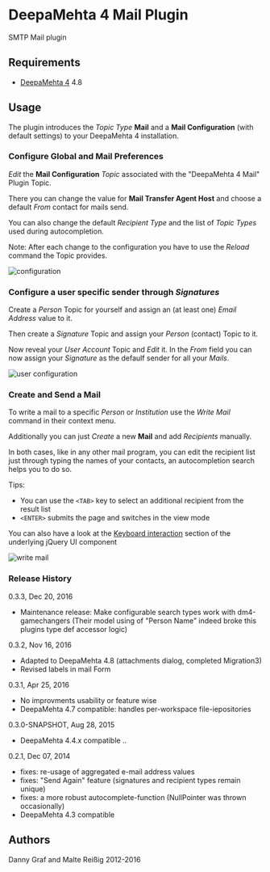 # DeepaMehta 4 Mail Plugin

SMTP Mail plugin

## Requirements

  * [DeepaMehta 4](http://github.com/jri/deepamehta) 4.8

## Usage

The plugin introduces the _Topic Type_ **Mail** and a **Mail Configuration** (with default settings) to your DeepaMehta 4 installation.

### Configure Global and Mail Preferences

_Edit_ the **Mail Configuration** _Topic_ associated with the "DeepaMehta 4 Mail" Plugin Topic.

There you can change the value for **Mail Transfer Agent Host** and choose a default *From* contact for mails send.

You can also change the default *Recipient Type* and the list of *Topic Types* used during autocompletion.

Note: After each change to the configuration you have to use the *Reload* command the Topic provides.

![configuration](https://github.com/mukil/dm4-mail/raw/master/doc/configuration.png)

### Configure a user specific sender through _Signatures_

Create a _Person_ Topic for yourself and assign an (at least one) _Email Address_ value to it.

Then create a _Signature_ Topic  and assign your _Person_  (contact) Topic to it.

Now reveal your *User Account* Topic and _Edit_ it. In the *From* field you can now assign your _Signature_ as the defaulf sender for all your _Mails_.

![user configuration](https://github.com/mukil/dm4-mail/raw/master/doc/userconfig.png)

### Create and Send a Mail

To write a mail to a specific _Person_ or _Institution_ use the *Write Mail* command in their context menu.

Additionally you can just _Create_ a new **Mail** and add _Recipients_ manually.

In both cases, like in any other mail program, you can edit the recipient list just through typing the names of your contacts, an autocompletion search helps you to do so.

Tips:

- You can use the `<TAB>` key to select an additional recipient from the result list
- `<ENTER>` submits the page and switches in the view mode

You can also have a look at the [Keyboard interaction](http://api.jqueryui.com/autocomplete/) section of the underlying jQuery UI component

![write mail](https://github.com/mukil/dm4-mail/raw/master/doc/mail.png)

### Release History

0.3.3, Dec 20, 2016

* Maintenance release: Make configurable search types work with dm4-gamechangers
  (Their model using of "Person Name" indeed broke this plugins type def accessor logic)

0.3.2, Nov 16, 2016

* Adapted to DeepaMehta 4.8 (attachments dialog, completed Migration3)
* Revised labels in mail Form

0.3.1, Apr 25, 2016

* No improvments usability or feature wise
* DeepaMehta 4.7 compatible: handles per-workspace file-iepositories

0.3.0-SNAPSHOT, Aug 28, 2015

* DeepaMehta 4.4.x compatible ..

0.2.1, Dec 07, 2014

* fixes: re-usage of aggregated e-mail address values
* fixes: "Send Again" feature (signatures and recipient types remain unique)
* fixes: a more robust autocomplete-function (NullPointer was thrown occasionally)
* DeepaMehta 4.3 compatible


Authors
-------
Danny Graf and Malte Reißig 2012-2016

